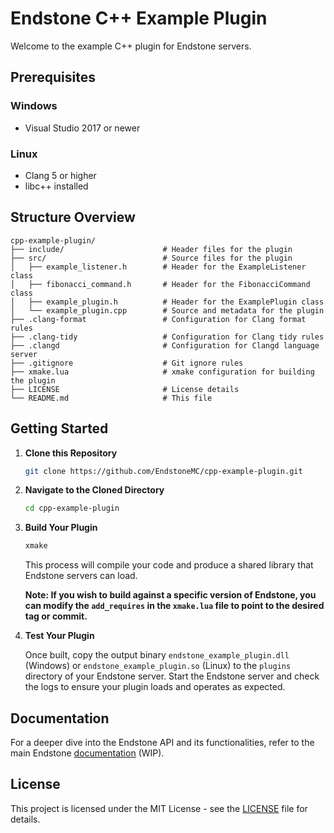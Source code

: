# Endstone C++ Example Plugin

Welcome to the example C++ plugin for Endstone servers.

## Prerequisites

### Windows

- Visual Studio 2017 or newer

### Linux

- Clang 5 or higher
- libc++ installed

## Structure Overview

```
cpp-example-plugin/
├── include/                      # Header files for the plugin
├── src/                          # Source files for the plugin
│   ├── example_listener.h        # Header for the ExampleListener class
│   ├── fibonacci_command.h       # Header for the FibonacciCommand class
│   ├── example_plugin.h          # Header for the ExamplePlugin class
│   └── example_plugin.cpp        # Source and metadata for the plugin
├── .clang-format                 # Configuration for Clang format rules
├── .clang-tidy                   # Configuration for Clang tidy rules
├── .clangd                       # Configuration for Clangd language server
├── .gitignore                    # Git ignore rules
├── xmake.lua                     # xmake configuration for building the plugin
├── LICENSE                       # License details
└── README.md                     # This file
```

## Getting Started

1. **Clone this Repository**

   ```bash
   git clone https://github.com/EndstoneMC/cpp-example-plugin.git
   ```

2. **Navigate to the Cloned Directory**

   ```bash
   cd cpp-example-plugin
   ```

3. **Build Your Plugin**

   ```bash
   xmake
   ```

   This process will compile your code and produce a shared library that Endstone servers can load.

   **Note: If you wish to build against a specific version of Endstone, you can modify the `add_requires` in
   the `xmake.lua` file to point to the desired tag or commit.**

4. **Test Your Plugin**

   Once built, copy the output binary `endstone_example_plugin.dll` (Windows) or `endstone_example_plugin.so` (Linux) to
   the `plugins` directory of your Endstone server. Start the Endstone server and check the logs to ensure your plugin
   loads and operates as expected.

## Documentation

For a deeper dive into the Endstone API and its functionalities, refer to the main
Endstone [documentation](https://endstone.readthedocs.io) (WIP).

## License

This project is licensed under the MIT License - see the [LICENSE](LICENSE) file for details.